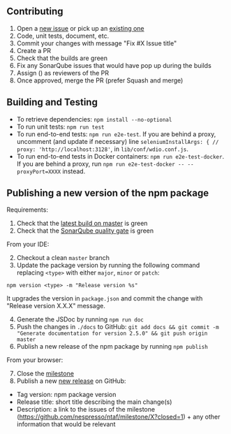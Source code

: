## Contributing

1. Open a [new issue](https://github.com/nespresso/ntaf/issues/new) or pick up an [existing one](https://github.com/nespresso/ntaf/issues)
1. Code, unit tests, document, etc.
1. Commit your changes with message "Fix #X Issue title"
1. Create a PR
1. Check that the builds are green
1. Fix any SonarQube issues that would have pop up during the builds
1. Assign  () as reviewers of the PR
1. Once approved, merge the PR (prefer Squash and merge)

## Building and Testing
* To retrieve dependencies: `npm install --no-optional`
* To run unit tests: `npm run test`
* To run end-to-end tests: `npm run e2e-test`. If you are behind a proxy, uncomment (and update if necessary) line `seleniumInstallArgs: { // proxy: 'http://localhost:3128'`, in `lib/conf/wdio.conf.js`.
* To run end-to-end tests in Docker containers: `npm run e2e-test-docker`. If you are behind a proxy, run `npm run e2e-test-docker -- --proxyPort=XXXX` instead.

## Publishing a new version of the npm package
Requirements:

1. Check that the [latest build on master](https://travis-ci.org/nespresso/ntaf) is green
2. Check that the [SonarQube quality gate](https://sonarcloud.io/dashboard?id=ntaf) is green

From your IDE:

2. Checkout a clean `master` branch
3. Update the package version by running the following command replacing `<type>` with either `major`, `minor` or `patch`:
```
npm version <type> -m "Release version %s"
```
It upgrades the version in `package.json` and commit the change with "Release version X.X.X" message.

4. Generate the JSDoc by running `npm run doc`
5. Push the changes in `./docs` to GitHub: `git add docs && git commit -m "Generate documentation for version 2.5.0" && git push origin master`
6. Publish a new release of the npm package by running `npm publish`

From your browser:

7. Close the [milestone](https://github.com/nespresso/ntaf/milestones)
8. Publish a new [new release](https://github.com/nespresso/ntaf/releases/new) on GitHub:
 * Tag version: npm package version
 * Release title: short title describing the main change(s)
 * Description: a link to the issues of the milestone (https://github.com/nespresso/ntaf/milestone/X?closed=1) + any other information that would be relevant
